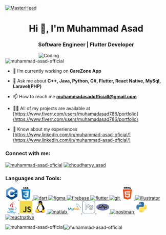 [![MasterHead](https://media.licdn.com/dms/image/v2/D4D16AQG1SrNfPGjVEg/profile-displaybackgroundimage-shrink_350_1400/profile-displaybackgroundimage-shrink_350_1400/0/1732013184626?e=1745452800&v=beta&t=IC8pv0F9QVwf0CsC3R1pYSvqwR2mgneCWikW-Z6CjsU)](https://xofttec.com)
<h1 align="center">Hi 👋, I'm Muhammad Asad</h1>
<h3 align="center">Software Engineer | Flutter Developer</h3>
<img align="right" alt="Coding" width="400" src="https://img.icons8.com/color/1000/flutter.png">
<p align="left"> <img src="https://komarev.com/ghpvc/?username=muhammad-asad-official&label=Profile%20views&color=0e75b6&style=flat" alt="muhammad-asad-official" /> </p>

- 🔭 I’m currently working on **CareZone App**

- 💬 Ask me about **C++, Java, Python, C#, Flutter, React Native, MySql, Laravel(PHP)**

- 📫 How to reach me **muhammadasadofficiall@gmail.com**
  
- 👨‍💻 All of my projects are available at [https://www.fiverr.com/users/muhamadasad786/portfolio](https://www.fiverr.com/users/muhamadasad786/portfolio)

- 📄 Know about my experiences [https://www.linkedin.com/in/muhammad-asad-oficial/](https://www.linkedin.com/in/muhammad-asad-oficial/)

<h3 align="left">Connect with me:</h3>
<p align="left">
<a href="https://linkedin.com/in/muhammad-asad-oficial" target="blank"><img align="center" src="https://raw.githubusercontent.com/rahuldkjain/github-profile-readme-generator/master/src/images/icons/Social/linked-in-alt.svg" alt="muhammad-asad-oficial" height="30" width="40" /></a>
<a href="https://instagram.com/choudharyy_asad" target="blank"><img align="center" src="https://raw.githubusercontent.com/rahuldkjain/github-profile-readme-generator/master/src/images/icons/Social/instagram.svg" alt="choudharyy_asad" height="30" width="40" /></a>
</p>

<h3 align="left">Languages and Tools:</h3>
<p align="left"> <a href="https://www.w3schools.com/cpp/" target="_blank" rel="noreferrer"> <img src="https://raw.githubusercontent.com/devicons/devicon/master/icons/cplusplus/cplusplus-original.svg" alt="cplusplus" width="40" height="40"/> </a> <a href="https://www.w3schools.com/css/" target="_blank" rel="noreferrer"> <img src="https://raw.githubusercontent.com/devicons/devicon/master/icons/css3/css3-original-wordmark.svg" alt="css3" width="40" height="40"/> </a> <a href="https://dart.dev" target="_blank" rel="noreferrer"> <img src="https://www.vectorlogo.zone/logos/dartlang/dartlang-icon.svg" alt="dart" width="40" height="40"/> </a> <a href="https://www.figma.com/" target="_blank" rel="noreferrer"> <img src="https://www.vectorlogo.zone/logos/figma/figma-icon.svg" alt="figma" width="40" height="40"/> </a> <a href="https://firebase.google.com/" target="_blank" rel="noreferrer"> <img src="https://www.vectorlogo.zone/logos/firebase/firebase-icon.svg" alt="firebase" width="40" height="40"/> </a> <a href="https://flutter.dev" target="_blank" rel="noreferrer"> <img src="https://www.vectorlogo.zone/logos/flutterio/flutterio-icon.svg" alt="flutter" width="40" height="40"/> </a> <a href="https://git-scm.com/" target="_blank" rel="noreferrer"> <img src="https://www.vectorlogo.zone/logos/git-scm/git-scm-icon.svg" alt="git" width="40" height="40"/> </a> <a href="https://www.w3.org/html/" target="_blank" rel="noreferrer"> <img src="https://raw.githubusercontent.com/devicons/devicon/master/icons/html5/html5-original-wordmark.svg" alt="html5" width="40" height="40"/> </a> <a href="https://www.adobe.com/in/products/illustrator.html" target="_blank" rel="noreferrer"> <img src="https://www.vectorlogo.zone/logos/adobe_illustrator/adobe_illustrator-icon.svg" alt="illustrator" width="40" height="40"/> </a> <a href="https://www.java.com" target="_blank" rel="noreferrer"> <img src="https://raw.githubusercontent.com/devicons/devicon/master/icons/java/java-original.svg" alt="java" width="40" height="40"/> </a> <a href="https://developer.mozilla.org/en-US/docs/Web/JavaScript" target="_blank" rel="noreferrer"> <img src="https://raw.githubusercontent.com/devicons/devicon/master/icons/javascript/javascript-original.svg" alt="javascript" width="40" height="40"/> </a> <a href="https://www.linux.org/" target="_blank" rel="noreferrer"> <img src="https://raw.githubusercontent.com/devicons/devicon/master/icons/linux/linux-original.svg" alt="linux" width="40" height="40"/> </a> <a href="https://www.mathworks.com/" target="_blank" rel="noreferrer"> <img src="https://upload.wikimedia.org/wikipedia/commons/2/21/Matlab_Logo.png" alt="matlab" width="40" height="40"/> </a> <a href="https://www.mysql.com/" target="_blank" rel="noreferrer"> <img src="https://raw.githubusercontent.com/devicons/devicon/master/icons/mysql/mysql-original-wordmark.svg" alt="mysql" width="40" height="40"/> </a> <a href="https://www.photoshop.com/en" target="_blank" rel="noreferrer"> <img src="https://raw.githubusercontent.com/devicons/devicon/master/icons/photoshop/photoshop-line.svg" alt="photoshop" width="40" height="40"/> </a> <a href="https://www.php.net" target="_blank" rel="noreferrer"> <img src="https://raw.githubusercontent.com/devicons/devicon/master/icons/php/php-original.svg" alt="php" width="40" height="40"/> </a> <a href="https://postman.com" target="_blank" rel="noreferrer"> <img src="https://www.vectorlogo.zone/logos/getpostman/getpostman-icon.svg" alt="postman" width="40" height="40"/> </a> <a href="https://www.python.org" target="_blank" rel="noreferrer"> <img src="https://raw.githubusercontent.com/devicons/devicon/master/icons/python/python-original.svg" alt="python" width="40" height="40"/> </a> <a href="https://reactnative.dev/" target="_blank" rel="noreferrer"> <img src="https://reactnative.dev/img/header_logo.svg" alt="reactnative" width="40" height="40"/> </a> </p>

<p><img align="left" src="https://github-readme-stats.vercel.app/api/top-langs?username=muhammad-asad-official&show_icons=true&locale=en&layout=compact" alt="muhammad-asad-official" /></p>
<!--
<p>&nbsp;<img align="center" src="https://github-readme-stats.vercel.app/api?username=muhammad-asad-official&show_icons=true&locale=en" alt="muhammad-asad-official" /></p>
-->
<p><img align="center" src="https://github-readme-streak-stats.herokuapp.com/?user=muhammad-asad-official&" alt="muhammad-asad-official" /></p>
